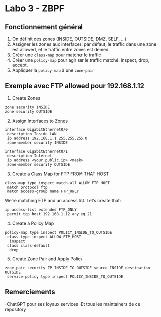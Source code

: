 # Labo 3 - ZBPF

## Fonctionnement général

1. On définit des zones (INSIDE, OUTSIDE, DMZ, SELF, ...)
2. Assigner les zones aux interfaces: par défaut, le traffic dans une zone est allowed, et le traffic entre zones est denied.
3. Créer une `class-map` pour matcher le traffic
4. Créer une `policy-map` pour agir sur le traffic matché: inspect, drop, accept.
5. Appliquer la `policy-map` à une `zone-pair`

## Exemple avec FTP allowed pour 192.168.1.12

1. Create Zones

```
zone security INSIDE
zone security OUTSIDE
```

2. Assign Interfaces to Zones

```
interface GigabitEthernet0/0
 description Inside LAN
 ip address 192.168.1.1 255.255.255.0
 zone-member security INSIDE

interface GigabitEthernet0/1
 description Internet
 ip address <your.public.ip> <mask>
 zone-member security OUTSIDE
```

3. Create a Class Map for FTP FROM THAT HOST

```
class-map type inspect match-all ALLOW_FTP_HOST
 match protocol ftp
 match access-group name FTP_ONLY
```

We’re matching FTP and an access list. Let’s create that:

```
ip access-list extended FTP_ONLY
 permit tcp host 192.168.1.12 any eq 21
```

4. Create a Policy Map

```
policy-map type inspect POLICY_INSIDE_TO_OUTSIDE
 class type inspect ALLOW_FTP_HOST
  inspect
 class class-default
  drop
```

5. Create Zone Pair and Apply Policy

```
zone-pair security ZP_INSIDE_TO_OUTSIDE source INSIDE destination OUTSIDE
 service-policy type inspect POLICY_INSIDE_TO_OUTSIDE
```

## Remerciements

-ChatGPT pour ses loyaux services
-Et tous les maintainers de ce repository
